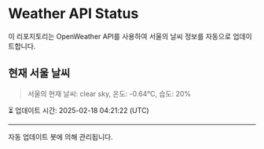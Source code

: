 
# Weather API Status

이 리포지토리는 OpenWeather API를 사용하여 서울의 날씨 정보를 자동으로 업데이트합니다.

## 현재 서울 날씨
> 서울의 현재 날씨: clear sky, 온도: -0.64°C, 습도: 20%

⏳ 업데이트 시간: 2025-02-18 04:21:22 (UTC)

---
자동 업데이트 봇에 의해 관리됩니다.
